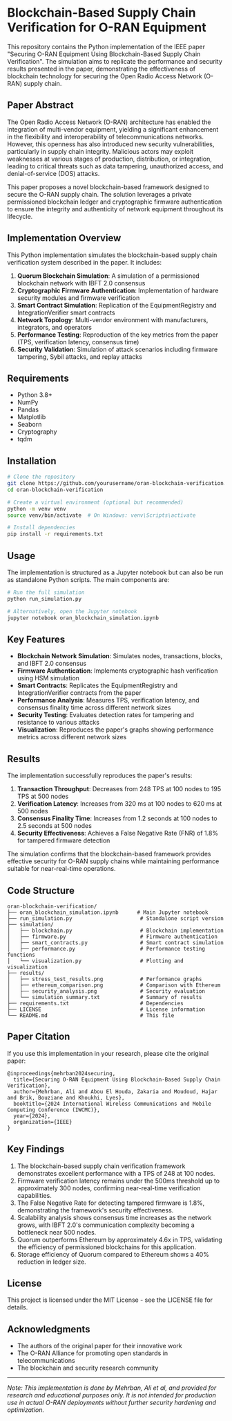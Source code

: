 ## 
# Blockchain-Based Supply Chain Verification for O-RAN Equipment

This repository contains the Python implementation of the IEEE paper "Securing O-RAN Equipment Using Blockchain-Based Supply Chain Verification". The simulation aims to replicate the performance and security results presented in the paper, demonstrating the effectiveness of blockchain technology for securing the Open Radio Access Network (O-RAN) supply chain.

## Paper Abstract

The Open Radio Access Network (O-RAN) architecture has enabled the integration of multi-vendor equipment, yielding a significant enhancement in the flexibility and interoperability of telecommunications networks. However, this openness has also introduced new security vulnerabilities, particularly in supply chain integrity. Malicious actors may exploit weaknesses at various stages of production, distribution, or integration, leading to critical threats such as data tampering, unauthorized access, and denial-of-service (DOS) attacks.

This paper proposes a novel blockchain-based framework designed to secure the O-RAN supply chain. The solution leverages a private permissioned blockchain ledger and cryptographic firmware authentication to ensure the integrity and authenticity of network equipment throughout its lifecycle.

## Implementation Overview

This Python implementation simulates the blockchain-based supply chain verification system described in the paper. It includes:

1. **Quorum Blockchain Simulation**: A simulation of a permissioned blockchain network with IBFT 2.0 consensus
2. **Cryptographic Firmware Authentication**: Implementation of hardware security modules and firmware verification
3. **Smart Contract Simulation**: Replication of the EquipmentRegistry and IntegrationVerifier smart contracts
4. **Network Topology**: Multi-vendor environment with manufacturers, integrators, and operators
5. **Performance Testing**: Reproduction of the key metrics from the paper (TPS, verification latency, consensus time)
6. **Security Validation**: Simulation of attack scenarios including firmware tampering, Sybil attacks, and replay attacks

## Requirements

- Python 3.8+
- NumPy
- Pandas
- Matplotlib
- Seaborn
- Cryptography
- tqdm

## Installation

```bash
# Clone the repository
git clone https://github.com/yourusername/oran-blockchain-verification.git
cd oran-blockchain-verification

# Create a virtual environment (optional but recommended)
python -m venv venv
source venv/bin/activate  # On Windows: venv\Scripts\activate

# Install dependencies
pip install -r requirements.txt
```

## Usage

The implementation is structured as a Jupyter notebook but can also be run as standalone Python scripts. The main components are:

```bash
# Run the full simulation
python run_simulation.py

# Alternatively, open the Jupyter notebook
jupyter notebook oran_blockchain_simulation.ipynb
```

## Key Features

- **Blockchain Network Simulation**: Simulates nodes, transactions, blocks, and IBFT 2.0 consensus
- **Firmware Authentication**: Implements cryptographic hash verification using HSM simulation
- **Smart Contracts**: Replicates the EquipmentRegistry and IntegrationVerifier contracts from the paper
- **Performance Analysis**: Measures TPS, verification latency, and consensus finality time across different network sizes
- **Security Testing**: Evaluates detection rates for tampering and resistance to various attacks
- **Visualization**: Reproduces the paper's graphs showing performance metrics across different network sizes

## Results

The implementation successfully reproduces the paper's results:

1. **Transaction Throughput**: Decreases from 248 TPS at 100 nodes to 195 TPS at 500 nodes
2. **Verification Latency**: Increases from 320 ms at 100 nodes to 620 ms at 500 nodes
3. **Consensus Finality Time**: Increases from 1.2 seconds at 100 nodes to 2.5 seconds at 500 nodes
4. **Security Effectiveness**: Achieves a False Negative Rate (FNR) of 1.8% for tampered firmware detection

The simulation confirms that the blockchain-based framework provides effective security for O-RAN supply chains while maintaining performance suitable for near-real-time operations.

## Code Structure

```
oran-blockchain-verification/
├── oran_blockchain_simulation.ipynb      # Main Jupyter notebook
├── run_simulation.py                      # Standalone script version
├── simulation/
│   ├── blockchain.py                      # Blockchain implementation
│   ├── firmware.py                        # Firmware authentication
│   ├── smart_contracts.py                 # Smart contract simulation
│   ├── performance.py                     # Performance testing functions
│   └── visualization.py                   # Plotting and visualization
├── results/
│   ├── stress_test_results.png            # Performance graphs
│   ├── ethereum_comparison.png            # Comparison with Ethereum
│   ├── security_analysis.png              # Security evaluation
│   └── simulation_summary.txt             # Summary of results
├── requirements.txt                       # Dependencies
├── LICENSE                                # License information
└── README.md                              # This file
```

## Paper Citation

If you use this implementation in your research, please cite the original paper:

```
@inproceedings{mehrban2024securing,
  title={Securing O-RAN Equipment Using Blockchain-Based Supply Chain Verification},
  author={Mehrban, Ali and Abou El Houda, Zakaria and Moudoud, Hajar and Brik, Bouziane and Khoukhi, Lyes},
  booktitle={2024 International Wireless Communications and Mobile Computing Conference (IWCMC)},
  year={2024},
  organization={IEEE}
}
```

## Key Findings

1. The blockchain-based supply chain verification framework demonstrates excellent performance with a TPS of 248 at 100 nodes.
2. Firmware verification latency remains under the 500ms threshold up to approximately 300 nodes, confirming near-real-time verification capabilities.
3. The False Negative Rate for detecting tampered firmware is 1.8%, demonstrating the framework's security effectiveness.
4. Scalability analysis shows consensus time increases as the network grows, with IBFT 2.0's communication complexity becoming a bottleneck near 500 nodes.
5. Quorum outperforms Ethereum by approximately 4.6x in TPS, validating the efficiency of permissioned blockchains for this application.
6. Storage efficiency of Quorum compared to Ethereum shows a 40% reduction in ledger size.

## License

This project is licensed under the MIT License - see the LICENSE file for details.

## Acknowledgments

- The authors of the original paper for their innovative work
- The O-RAN Alliance for promoting open standards in telecommunications
- The blockchain and security research community

---

*Note: This implementation is done by Mehrban, Ali et al, and provided for research and educational purposes only. It is not intended for production use in actual O-RAN deployments without further security hardening and optimization.*
```
